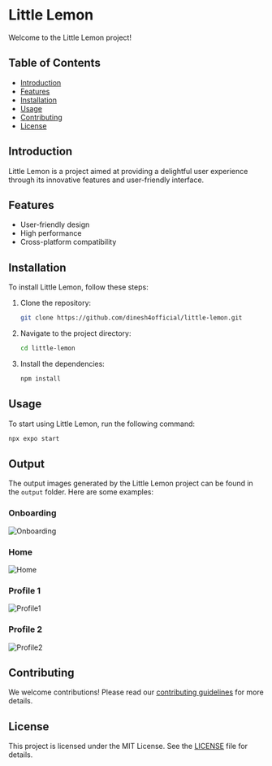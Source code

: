 # Little Lemon

Welcome to the Little Lemon project!

## Table of Contents
- [Introduction](#introduction)
- [Features](#features)
- [Installation](#installation)
- [Usage](#usage)
- [Contributing](#contributing)
- [License](#license)

## Introduction
Little Lemon is a project aimed at providing a delightful user experience through its innovative features and user-friendly interface.

## Features
- User-friendly design
- High performance
- Cross-platform compatibility

## Installation
To install Little Lemon, follow these steps:
1. Clone the repository:
    ```sh
    git clone https://github.com/dinesh4official/little-lemon.git
    ```
2. Navigate to the project directory:
    ```sh
    cd little-lemon
    ```
3. Install the dependencies:
    ```sh
    npm install
    ```

## Usage
To start using Little Lemon, run the following command:
```sh
npx expo start
```

## Output

The output images generated by the Little Lemon project can be found in the `output` folder. Here are some examples:

### Onboarding
![Onboarding](output/example1.png)

### Home
![Home](output/example3.png)

### Profile 1
![Profile1](output/example2.png)

### Profile 2
![Profile2](output/example3.png)

## Contributing
We welcome contributions! Please read our [contributing guidelines](CONTRIBUTING.md) for more details.

## License
This project is licensed under the MIT License. See the [LICENSE](LICENSE) file for details.
